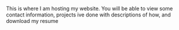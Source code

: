 This is where I am hosting my website. 
You will be able to view some contact information,
projects ive done with descriptions of how, and
download my resume
